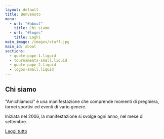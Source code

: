 ```yaml
---
layout: default
title: Benvenuto
menu:
  - url: "#about"
    title: Chi siamo
  - url: "#logos"
    title: Loghi
main_image: /images/staff.jpg
main_id: about
sections:
  - quote-pope-1.liquid
  - tournaments-small.liquid
  - quote-pope-2.liquid
  - logos-small.liquid
---
```


## Chi siamo

"Amichiamoci" è una manifestazione che comprende momenti
di preghiera, tornei sportivi ed eventi di vario genere.

Iniziata nel 2006, la manifestazione si svolge ogni anno,
nel mese di settembre.

<a class="button" href="/about">
	Leggi tutto
</a>
